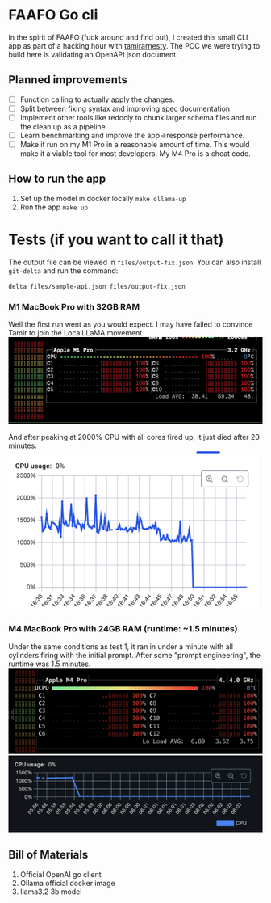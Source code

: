 # FAAFO Go cli
In the spirit of FAAFO (fuck around and find out), I created this small CLI app as part of a hacking hour with [tamirarnesty](https://github.com/tamirarnesty). The POC we were trying to build here is validating an OpenAPI json document.

## Planned improvements
- [ ] Function calling to actually apply the changes.
- [ ] Split between fixing syntax and improving spec documentation.
- [ ] Implement other tools like redocly to chunk larger schema files and run the clean up as a pipeline.
- [ ] Learn benchmarking and improve the app->response performance.
- [ ] Make it run on my M1 Pro in a reasonable amount of time. This would make it a viable tool for most developers. My M4 Pro is a cheat code.

## How to run the app
1. Set up the model in docker locally `make ollama-up`
3. Run the app `make up`

# Tests (if you want to call it that)
The output file can be viewed in `files/output-fix.json`. You can also install `git-delta` and run the command:
```
delta files/sample-api.json files/output-fix.json
```

### M1 MacBook Pro with 32GB RAM
Well the first run went as you would expect. I may have failed to convince Tamir to join the LocalLLaMA movement.
![first-run](.yuck/bpytop-m1.png)

And after peaking at 2000% CPU with all cores fired up, it just died after 20 minutes.
![ollama out](.yuck/docker-m1.png)

### M4 MacBook Pro with 24GB RAM (runtime: ~1.5 minutes)
Under the same conditions as test 1, it ran in under a minute with all cylinders firing with the initial prompt. After some "prompt engineering", the runtime was 1.5 minutes.
![first-run](.yuck/bpytop-m4.png)
![easy](.yuck/docker-m4.png)

## Bill of Materials
1. Official OpenAI go client
2. Ollama official docker image
3. llama3.2 3b model
